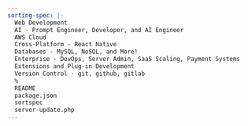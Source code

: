 ```yaml
---
sorting-spec: |-
  Web Development
  AI - Prompt Engineer, Developer, and AI Engineer
  AWS Cloud
  Cross-Platform - React Native
  Databases - MySQL, NoSQL, and More!
  Enterprise - DevOps, Server Admin, SaaS Scaling, Payment Systems
  Extensions and Plug-in Development
  Version Control - git, github, gitlab
  %
  README
  package.json
  sortspec
  server-update.php
---
```

